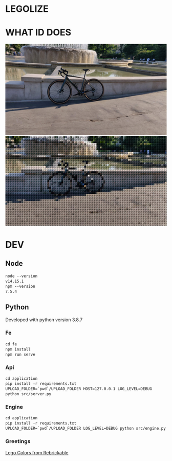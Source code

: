LEGOLIZE
========

# WHAT ID DOES

![source](byke-input.jpeg)
![dest](byke-output.png?ver=2)


# DEV

## Node

```
node --version 
v14.15.1
npm --version
7.5.4
```

## Python 

Developed with python version 3.8.7

### Fe

```
cd fe
npm install
npm run serve
```

### Api

```
cd application
pip install -r requirements.txt
UPLOAD_FOLDER=`pwd`/UPLOAD_FOLDER HOST=127.0.0.1 LOG_LEVEL=DEBUG python src/server.py
```

### Engine

```
cd application
pip install -r requirements.txt
UPLOAD_FOLDER=`pwd`/UPLOAD_FOLDER LOG_LEVEL=DEBUG python src/engine.py
```

### Greetings

[Lego Colors from Rebrickable](https://rebrickable.com/downloads/)